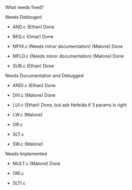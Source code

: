 What needs fixed?

Needs Debbuged

- AND.c         (Ethan) Done

- BEQ.c         (Omar) Done

- MFHI.c (Needs minor documentation)     (Malone) Done

- MFLO.c (Needs minor documentation)     (Malone) Done

- SUB.c         (Ethan) Done

Needs Documentation and Debugged

- ANDI.c        (Ethan) Done

- DIV.c         (Malone) Done

- LUI.c         (Ethan) Done, but ask Hefeida if 3 params is right

- LW.c          (Malone) 

- OR.c

- SLT.c

- SW.c          (Malone) 

Needs Implemented

- MULT.c         (Malone) Done

- ORI.c

- SLTI.c